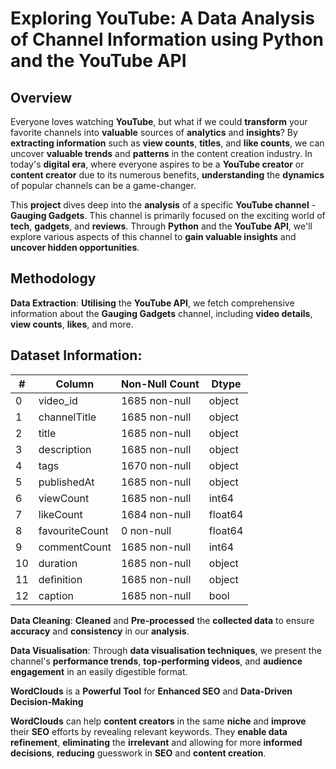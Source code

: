# Exploring YouTube: A Data Analysis of Channel Information using Python and the YouTube API


## Overview


Everyone loves watching **YouTube**, but what if we could **transform** your favorite channels into **valuable** sources of **analytics** and **insights**? By **extracting information** such as **view counts**, **titles**, and **like counts**, we can uncover **valuable trends** and **patterns** in the content creation industry. In today's **digital era**, where everyone aspires to be a **YouTube creator** or **content creator** due to its numerous benefits, **understanding** the **dynamics** of popular channels can be a game-changer.

This **project** dives deep into the **analysis** of a specific **YouTube channel** - **Gauging Gadgets**. This channel is primarily focused on the exciting world of **tech**, **gadgets**, and **reviews**. Through **Python** and the **YouTube API**, we'll explore various aspects of this channel to **gain valuable insights** and **uncover hidden opportunities**.

## Methodology

**Data Extraction**: **Utilising** the **YouTube API**, we fetch comprehensive information about the **Gauging Gadgets** channel, including **video details**, **view counts**, **likes**, and more.

## Dataset Information:

|   #   | Column          | Non-Null Count  | Dtype     |
|-------|-----------------|------------------|-----------|
|   0   | video_id        | 1685 non-null   | object    |
|   1   | channelTitle    | 1685 non-null   | object    |
|   2   | title           | 1685 non-null   | object    |
|   3   | description     | 1685 non-null   | object    |
|   4   | tags            | 1670 non-null   | object    |
|   5   | publishedAt     | 1685 non-null   | object    |
|   6   | viewCount       | 1685 non-null   | int64     |
|   7   | likeCount       | 1684 non-null   | float64   |
|   8   | favouriteCount  | 0 non-null      | float64   |
|   9   | commentCount    | 1685 non-null   | int64     |
|  10   | duration        | 1685 non-null   | object    |
|  11   | definition      | 1685 non-null   | object    |
|  12   | caption         | 1685 non-null   | bool      |


**Data Cleaning**: **Cleaned** and **Pre-processed** the **collected data** to ensure **accuracy** and **consistency** in our **analysis**.

**Data Visualisation**: Through **data visualisation techniques**, we present the channel's **performance trends**, **top-performing videos**, and **audience engagement** in an easily digestible format.

**WordClouds** is a **Powerful Tool** for **Enhanced SEO** and **Data-Driven** **Decision-Making**

**WordClouds** can help **content creators** in the same **niche** and **improve** their **SEO** efforts by revealing relevant keywords. They **enable data refinement**, **eliminating** the **irrelevant** and allowing for more **informed decisions**, **reducing** guesswork in **SEO** and **content creation**.
